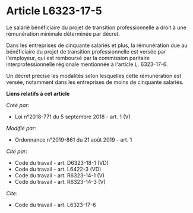 # Article L6323-17-5

Le salarié bénéficiaire du projet de transition professionnelle a droit à une rémunération minimale déterminée par décret. 

Dans les entreprises de cinquante salariés et plus, la rémunération due au bénéficiaire du projet de transition
professionnelle est versée par l'employeur, qui est remboursé par la commission paritaire interprofessionnelle régionale
mentionnée à l'article L. 6323-17-6. 

Un décret précise les modalités selon lesquelles cette rémunération est versée, notamment dans les entreprises de moins de
cinquante salariés.

**Liens relatifs à cet article**

_Créé par_:

  - Loi n°2018-771 du 5 septembre 2018 - art. 1 (V)

_Modifié par_:

  - Ordonnance n°2019-861 du 21 août 2019 - art. 1

_Cité par_:

  - Code du travail - art. D6323-18-1 (VD)
  - Code du travail - art. L6422-3 (VD)
  - Code du travail - art. R6323-14-1 (V)
  - Code du travail - art. R6323-14-3 (V)

_Cite_:

  - Code du travail - art. L6323-17-6
